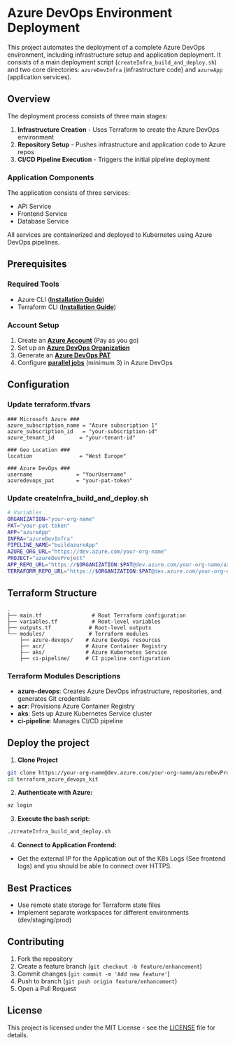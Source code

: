 # Azure DevOps Environment Deployment

This project automates the deployment of a complete Azure DevOps environment, including infrastructure setup and application deployment. 
It consists of a main deployment script (`createInfra_build_and_deploy.sh`) and two core directories: `azureDevInfra` (infrastructure code) and `azureApp` (application services).

## Overview

The deployment process consists of three main stages:

1. **Infrastructure Creation** - Uses Terraform to create the Azure DevOps environment
2. **Repository Setup** - Pushes infrastructure and application code to Azure repos
3. **CI/CD Pipeline Execution** - Triggers the initial pipeline deployment

### Application Components

The application consists of three services:
- API Service
- Frontend Service
- Database Service

All services are containerized and deployed to Kubernetes using Azure DevOps pipelines.

## Prerequisites

### Required Tools
- Azure CLI ([**Installation Guide**](https://learn.microsoft.com/en-us/cli/azure/install-azure-cli))
- Terraform CLI ([**Installation Guide**](https://developer.hashicorp.com/terraform/tutorials/aws-get-started/install-cli))

### Account Setup
1. Create an [**Azure Account**](https://azure.microsoft.com/en-us/pricing/purchase-options/azure-account) (Pay as you go)
2. Set up an [**Azure DevOps Organization**](https://learn.microsoft.com/en-us/azure/devops/organizations/accounts/create-organization?view=azure-devops#create-an-organization-1)
3. Generate an [**Azure DevOps PAT**](https://learn.microsoft.com/en-us/azure/devops/organizations/accounts/use-personal-access-tokens-to-authenticate?view=azure-devops&tabs=Windows#create-a-pat)
4. Configure [**parallel jobs**](https://learn.microsoft.com/en-us/azure/devops/pipelines/licensing/concurrent-jobs?view=azure-devops&tabs=ms-hosted#how-do-i-buy-more-parallel-jobs) (minimum 3) in Azure DevOps

## Configuration

### Update terraform.tfvars
```hcl
### Microsoft Azure ###
azure_subscription_name = "Azure subscription 1"  
azure_subscription_id   = "your-subscription-id"
azure_tenant_id        = "your-tenant-id"

### Geo Location ###
location               = "West Europe"

### Azure DevOps ###
username              = "YourUsername"
azuredevops_pat       = "your-pat-token"
```

### Update createInfra_build_and_deploy.sh
```bash
# Variables
ORGANIZATION="your-org-name"
PAT="your-pat-token"
APP="azureApp"
INFRA="azureDevInfra"
PIPELINE_NAME="buildazureApp"
AZURE_ORG_URL="https://dev.azure.com/your-org-name"
PROJECT="azureDevProject"
APP_REPO_URL="https://$ORGANIZATION:$PAT@dev.azure.com/your-org-name/azureDevProject/_git/azureApp"
TERRAFORM_REPO_URL="https://$ORGANIZATION:$PAT@dev.azure.com/your-org-name/azureDevProject/_git/azureDevInfra"
```

## Terraform Structure
```
.
├── main.tf                # Root Terraform configuration
├── variables.tf           # Root-level variables
├── outputs.tf            # Root-level outputs
└── modules/              # Terraform modules
    ├── azure-devops/    # Azure DevOps resources
    ├── acr/             # Azure Container Registry
    ├── aks/             # Azure Kubernetes Service
    ├── ci-pipeline/     # CI pipeline configuration
```

### Terraform Modules Descriptions

- **azure-devops**: Creates Azure DevOps infrastructure, repositories, and generates Git credentials
- **acr**: Provisions Azure Container Registry
- **aks**: Sets up Azure Kubernetes Service cluster
- **ci-pipeline**: Manages CI/CD pipeline

## Deploy the project
1. **Clone Project**
```bash
git clone https://your-org-name@dev.azure.com/your-org-name/azureDevProject/_git/azureDevInfra
cd terraform_azure_devops_kit
```
2. **Authenticate with Azure:**
```bash
az login
```
3. **Execute the bash script:**
```bash
./createInfra_build_and_deploy.sh
```
4. **Connect to Application Frontend:**
- Get the external IP for the Application out of the K8s Logs (See frontend logs) and you should be able to connect over HTTPS.

## Best Practices
- Use remote state storage for Terraform state files
- Implement separate workspaces for different environments (dev/staging/prod)

## Contributing
1. Fork the repository
2. Create a feature branch (`git checkout -b feature/enhancement`)
3. Commit changes (`git commit -m 'Add new feature'`)
4. Push to branch (`git push origin feature/enhancement`)
5. Open a Pull Request

## License

This project is licensed under the MIT License - see the [LICENSE](LICENSE) file for details.
